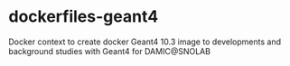 # dockerfiles-geant4
Docker context to create docker Geant4 10.3 image to developments and background
studies with Geant4 for DAMIC@SNOLAB
